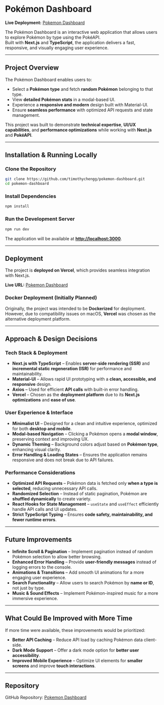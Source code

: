 # Pokémon Dashboard  

**Live Deployment:** [Pokemon Dashboard](https://pokemon-dashboard-aq1gpyr3k-timothy-chengs-projects.vercel.app/)  

The Pokémon Dashboard is an interactive web application that allows users to explore Pokémon by type using the PokéAPI.  
Built with **Next.js** and **TypeScript**, the application delivers a fast, responsive, and visually engaging user experience.

---

##  Project Overview  

The Pokémon Dashboard enables users to:  
- Select a **Pokémon type** and fetch **random Pokémon** belonging to that type.  
- View **detailed Pokémon stats** in a modal-based UI.  
- Experience a **responsive and modern** design built with Material-UI.  
- Ensure **seamless performance** with optimized API requests and state management.  

This project was built to demonstrate **technical expertise**, **UI/UX capabilities**, and **performance optimizations** while working with **Next.js** and **PokéAPI**.

---

##  Installation & Running Locally  

### Clone the Repository  
```sh
git clone https://github.com/timothychengg/pokemon-dashboard.git
cd pokemon-dashboard
```
### Install Dependencies  
```sh
npm install
```
### Run the Development Server  
```sh
npm run dev
```
The application will be available at **[http://localhost:3000](http://localhost:3000)**.

---

##  Deployment  

The project is **deployed on Vercel**, which provides seamless integration with Next.js.

**Live URL:** [Pokemon Dashboard](https://pokemon-dashboard-aq1gpyr3k-timothy-chengs-projects.vercel.app/)  

### Docker Deployment (Initially Planned)  
Originally, the project was intended to be **Dockerized** for deployment. However, due to compatibility issues on macOS, **Vercel** was chosen as the alternative deployment platform.

---

## Approach & Design Decisions  

### Tech Stack & Deployment  
- **Next.js with TypeScript** – Enables **server-side rendering (SSR)** and **incremental static regeneration (ISR)** for performance and maintainability.  
- **Material-UI** – Allows rapid UI prototyping with a **clean, accessible, and responsive** design.  
- **Axios** – Used for efficient **API calls** with built-in error handling.  
- **Vercel** – Chosen as the **deployment platform** due to its **Next.js optimizations** and **ease of use**.  

### User Experience & Interface  
- **Minimalist UI** – Designed for a clean and intuitive experience, optimized for both **desktop and mobile**.  
- **Modal-based Navigation** – Clicking a Pokémon opens a **modal window**, preserving context and improving UX.  
- **Dynamic Theming** – Background colors adjust based on **Pokémon type**, enhancing visual clarity.  
- **Error Handling & Loading States** – Ensures the application remains responsive and does not break due to API failures.  

### Performance Considerations  
- **Optimized API Requests** – Pokémon data is fetched only **when a type is selected**, reducing unnecessary API calls.  
- **Randomized Selection** – Instead of static pagination, Pokémon are **shuffled dynamically** to create variety.  
- **React Hooks for State Management** – `useState` and `useEffect` efficiently handle API calls and UI updates.  
- **Strict TypeScript Typing** – Ensures **code safety, maintainability, and fewer runtime errors**.  

---

## Future Improvements  

- **Infinite Scroll & Pagination** – Implement pagination instead of random Pokémon selection to allow better browsing.  
- **Enhanced Error Handling** – Provide **user-friendly messages** instead of logging errors to the console.  
- **Animations & Transitions** – Add smooth UI animations for a more engaging user experience.  
- **Search Functionality** – Allow users to search Pokémon by **name or ID**, not just by type.  
- **Music & Sound Effects** – Implement Pokémon-inspired music for a more immersive experience.  

---

## What Could Be Improved with More Time  

If more time were available, these improvements would be prioritized:  

- **Better API Caching** – Reduce API load by caching Pokémon data client-side.  
- **Dark Mode Support** – Offer a dark mode option for **better user accessibility**.  
- **Improved Mobile Experience** – Optimize UI elements for **smaller screens** and improve **touch interactions**.  

---

## Repository  

GitHub Repository: [Pokemon Dashboard](https://github.com/timothychengg/pokemon-dashboard)  




